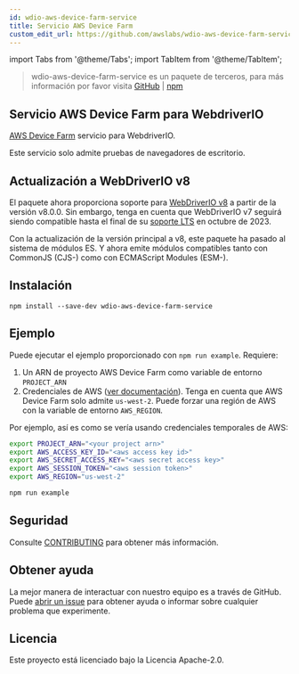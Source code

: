 ```yaml
---
id: wdio-aws-device-farm-service
title: Servicio AWS Device Farm
custom_edit_url: https://github.com/awslabs/wdio-aws-device-farm-service/edit/main/README.md
---
```


import Tabs from '@theme/Tabs';
import TabItem from '@theme/TabItem';

> wdio-aws-device-farm-service es un paquete de terceros, para más información por favor visita [GitHub](https://github.com/awslabs/wdio-aws-device-farm-service) | [npm](https://www.npmjs.com/package/wdio-aws-device-farm-service)
## Servicio AWS Device Farm para WebdriverIO

[AWS Device Farm](https://aws.amazon.com/device-farm/) servicio para WebdriverIO.

Este servicio solo admite pruebas de navegadores de escritorio.

## Actualización a WebDriverIO v8

El paquete ahora proporciona soporte para [WebDriverIO v8](https://webdriver.io/blog/2022/12/01/webdriverio-v8-released/) a partir de la versión v8.0.0. Sin embargo, tenga en cuenta que WebDriverIO v7 seguirá siendo compatible hasta el final de su [soporte LTS](https://webdriver.io/versions/) en octubre de 2023.

Con la actualización de la versión principal a v8, este paquete ha pasado al sistema de módulos ES. Y ahora emite módulos compatibles tanto con CommonJS (CJS-) como con ECMAScript Modules (ESM-).

## Instalación

```
npm install --save-dev wdio-aws-device-farm-service
```

## Ejemplo

Puede ejecutar el ejemplo proporcionado con `npm run example`. Requiere:

1. Un ARN de proyecto AWS Device Farm como variable de entorno `PROJECT_ARN`
2. Credenciales de AWS ([ver documentación](https://docs.aws.amazon.com/sdk-for-javascript/v2/developer-guide/setting-credentials-node.html)). Tenga en cuenta que AWS Device Farm solo admite `us-west-2`. Puede forzar una región de AWS con la variable de entorno `AWS_REGION`.

Por ejemplo, así es como se vería usando credenciales temporales de AWS:

```sh
export PROJECT_ARN="<your project arn>"
export AWS_ACCESS_KEY_ID="<aws access key id>"
export AWS_SECRET_ACCESS_KEY="<aws secret access key>"
export AWS_SESSION_TOKEN="<aws session token>"
export AWS_REGION="us-west-2"

npm run example
```

## Seguridad

Consulte [CONTRIBUTING](https://github.com/awslabs/wdio-aws-device-farm-service/blob/main/CONTRIBUTING.md#security-issue-notifications) para obtener más información.

## Obtener ayuda

La mejor manera de interactuar con nuestro equipo es a través de GitHub. Puede [abrir un issue](https://github.com/awslabs/wdio-aws-device-farm-service/issues/new) para obtener ayuda o informar sobre cualquier problema que experimente.

## Licencia

Este proyecto está licenciado bajo la Licencia Apache-2.0.